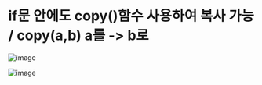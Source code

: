 # if문 안에도 copy()함수 사용하여 복사 가능 / copy(a,b) a를 -> b로 
![image](https://user-images.githubusercontent.com/85022962/130167789-55d95b63-0e6a-4e26-88b2-798b4f184b19.png)

![image](https://user-images.githubusercontent.com/85022962/130168069-1048aa13-6fed-41d1-9d96-80e4550bbba3.png)


